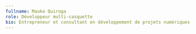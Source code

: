 ```yaml
---
fullname: Mauko Quiroga
role: Développeur multi-casquette
bio: Entrepreneur et consultant en développement de projets numériques. Partisan d’une action publique du XXIe siècle qui engage la société civile dans la construction des nouveaux espaces plus démocratiques.
---
```

